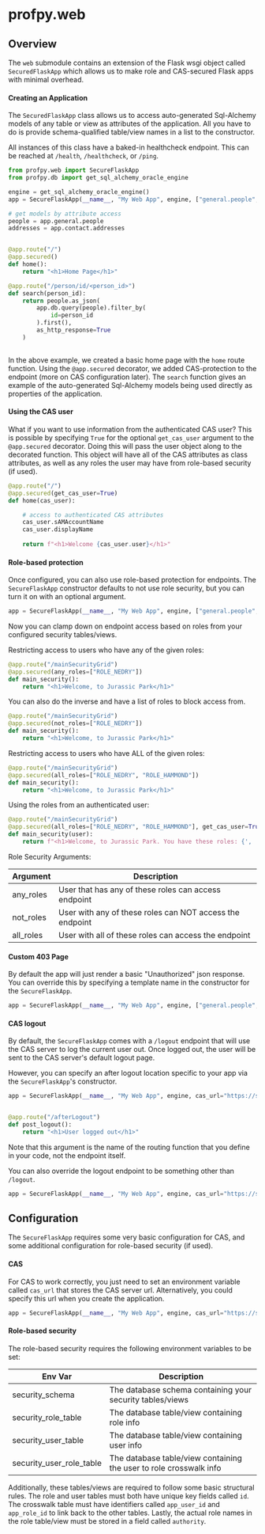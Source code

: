 # profpy.web
## Overview
The ```web``` submodule contains an extension of the Flask wsgi object called ```SecuredFlaskApp``` which allows
us to make role and CAS-secured Flask apps with minimal overhead. 

#### Creating an Application
The ```SecuredFlaskApp``` class allows us to access auto-generated Sql-Alchemy models of any table or view 
as attributes of the application. All you have to do is provide schema-qualified table/view names in a list to
the constructor.

All instances of this class have a baked-in healthcheck endpoint. This can be reached at ```/health```,
 ```/healthcheck```, or ```/ping```.

```python
from profpy.web import SecureFlaskApp
from profpy.db import get_sql_alchemy_oracle_engine

engine = get_sql_alchemy_oracle_engine()
app = SecureFlaskApp(__name__, "My Web App", engine, ["general.people", "contact.addresses"])

# get models by attribute access
people = app.general.people
addresses = app.contact.addresses


@app.route("/")
@app.secured()
def home():
    return "<h1>Home Page</h1>"

@app.route("/person/id/<person_id>")
def search(person_id):
    return people.as_json(
        app.db.query(people).filter_by(
            id=person_id
        ).first(),
        as_http_response=True
    )
  
``` 

In the above example, we created a basic home page with the ```home``` route function. Using the ```@app.secured``` 
decorator, we added CAS-protection to the endpoint (more on CAS configuration later). The ```search``` function gives an
example of the auto-generated Sql-Alchemy models being used directly as properties of the application.


#### Using the CAS user
What if you want to use information from the authenticated CAS user? This is possible by specifying ```True``` for
the optional ```get_cas_user``` argument to the ```@app.secured``` decorator. Doing this will pass the 
user object along to the decorated function. This object will have all of the CAS attributes as class attributes, 
as well as any roles the user may have from role-based security (if used).

```python
@app.route("/")
@app.secured(get_cas_user=True)
def home(cas_user):

    # access to authenticated CAS attributes
    cas_user.sAMAccountName
    cas_user.displayName
    
    return f"<h1>Welcome {cas_user.user}</h1>"
```

#### Role-based protection
Once configured, you can also use role-based protection for endpoints. The ```SecureFlaskApp``` constructor 
defaults to not use role security, but you can turn it on with an optional argument. 
```python
app = SecureFlaskApp(__name__, "My Web App", engine, ["general.people", "contact.addresses"], role_security=True)
```

Now you can clamp down on endpoint access based on roles from your configured security tables/views.

Restricting access to users who have any of the given roles:
```python
@app.route("/mainSecurityGrid")
@app.secured(any_roles=["ROLE_NEDRY"])
def main_security():
    return "<h1>Welcome, to Jurassic Park</h1>"
```

You can also do the inverse and have a list of roles to block access from. 
```python
@app.route("/mainSecurityGrid")
@app.secured(not_roles=["ROLE_NEDRY"])
def main_security():
    return "<h1>Welcome, to Jurassic Park</h1>"
```

Restricting access to users who have ALL of the given roles:
```python
@app.route("/mainSecurityGrid")
@app.secured(all_roles=["ROLE_NEDRY", "ROLE_HAMMOND"])
def main_security():
    return "<h1>Welcome, to Jurassic Park</h1>"
```

Using the roles from an authenticated user:
```python
@app.route("/mainSecurityGrid")
@app.secured(all_roles=["ROLE_NEDRY", "ROLE_HAMMOND"], get_cas_user=True)
def main_security(user):
    return f"<h1>Welcome, to Jurassic Park. You have these roles: {', '.join(user.roles)}</h1>"
```


Role Security Arguments:

| Argument                | Description                                                        |
|--------------------------|--------------------------------------------------------------------|
| any_roles          | User that has any of these roles can access endpoint       |
| not_roles      | User with any of these roles can NOT access the endpoint                    |
| all_roles      | User with all of these roles can access the endpoint                    |

#### Custom 403 Page
By default the app will just render a basic "Unauthorized" json response. You can override this by specifying
a template name in the constructor for the ```SecureFlaskApp```.
```python
app = SecureFlaskApp(__name__, "My Web App", engine, ["general.people", "contact.addresses"], role_security=True, custom_403_template="403.html")
```

#### CAS logout
By default, the ```SecureFlaskApp``` comes with a ```/logout``` endpoint that will use the CAS server to log the current user
out. Once logged out, the user will be sent to the CAS server's default logout page. 

However, you can specify an after logout location specific to your app via the ```SecureFlaskApp```'s constructor.
```python
app = SecureFlaskApp(__name__, "My Web App", engine, cas_url="https://some-cas-server.com", post_logout_view_function="post_logout")


@app.route("/afterLogout")
def post_logout():
    return "<h1>User logged out</h1>"
```

Note that this argument is the name of the routing function that you define in your code, not the endpoint itself.


You can also override the logout endpoint to be something other than ```/logout```.
```python
app = SecureFlaskApp(__name__, "My Web App", engine, cas_url="https://some-cas-server.com", logout_endpoint="/otherLogout", post_logout_view_function="post_logout")
```

## Configuration
The ```SecureFlaskApp``` requires some very basic configuration for CAS, and some additional configuration for role-based
security (if used). 

#### CAS
For CAS to work correctly, you just need to set an environment variable called ```cas_url``` that stores 
the CAS server url. Alternatively, you could specify this url when you create the application.
```python
app = SecureFlaskApp(__name__, "My Web App", engine, cas_url="https://some-cas-server.com")
``` 

#### Role-based security
The role-based security requires the following environment variables to be set:

| Env Var                  | Description                                                        |
|--------------------------|--------------------------------------------------------------------|
| security_schema          | The database schema containing your security tables/views          |
| security_role_table      | The database table/view containing role info                       |
| security_user_table      | The database table/view containing user info                       |
| security_user_role_table | The database table/view containing the user to role crosswalk info |

Additionally, these tables/views are required to follow some basic structural rules. The role and user
tables must both have unique key fields called ```id```. The crosswalk table must have identifiers called 
```app_user_id``` and ```app_role_id``` to link back to the other tables. Lastly, the actual role names in the role
table/view must be stored in a field called ```authority```.